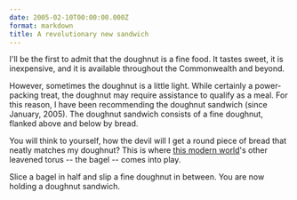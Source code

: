 ```yaml
---
date: 2005-02-10T00:00:00.000Z
format: markdown
title: A revolutionary new sandwich
---
```


I'll be the first to admit that the doughnut is a fine food. It tastes sweet, it is inexpensive, and it is available throughout the Commonwealth and beyond.

However,  sometimes the doughnut is a little light. While certainly a power-packing treat, the doughnut may require assistance to qualify as a meal. For this reason, I have been recommending the doughnut sandwich (since January, 2005). The doughnut sandwich consists of a fine doughnut, flanked above and below by bread.

You will think to yourself, how the devil will I get a round piece of bread that neatly matches my doughnut? This is where <a href="http://www.thismodernworld.com/">this modern world</a>'s other leavened torus -- the bagel -- comes into play.

Slice a bagel in half and slip a fine doughnut in between. You are now holding a doughnut sandwich.
